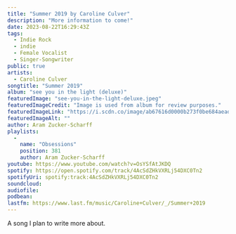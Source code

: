 ```yaml
---
title: "Summer 2019 by Caroline Culver"
description: "More information to come!"
date: 2023-08-22T16:29:43Z
tags:
  - Indie Rock
  - indie
  - Female Vocalist
  - Singer-Songwriter
public: true
artists:
  - Caroline Culver
songtitle: "Summer 2019"
album: "see you in the light (deluxe)"
featuredImage: "see-you-in-the-light-deluxe.jpeg"
featuredImageCredit: "Image is used from album for review purposes."
featuredImageLink: "https://i.scdn.co/image/ab67616d0000b273f0be684aeada29ba1b210d8f"
featuredImageAlt: ""
author: Aram Zucker-Scharff
playlists:
  -
    name: "Obsessions"
    position: 381
    author: Aram Zucker-Scharff
youtube: https://www.youtube.com/watch?v=OsYSfAtJKDQ
spotify: https://open.spotify.com/track/4AcSdZHkVXRLj54DXC0Tn2
spotifyUri: spotify:track:4AcSdZHkVXRLj54DXC0Tn2
soundcloud:
audiofile:
podbean:
lastfm: https://www.last.fm/music/Caroline+Culver/_/Summer+2019
---
```


A song I plan to write more about.
		